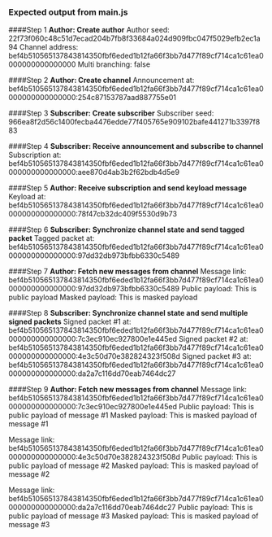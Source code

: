 ### Expected output from main.js

####Step 1
**Author: Create author**
Author seed:  22f73f060c48c51d7ecad204b7fb8f33684a024d909fbc047f5029efb2ec1a94
Channel address:  bef4b510565137843814350fbf6eded1b12fa66f3bb7d477f89cf714ca1c61ea0000000000000000
Multi branching:  false

####Step 2
**Author: Create channel**
Announcement at:  bef4b510565137843814350fbf6eded1b12fa66f3bb7d477f89cf714ca1c61ea0000000000000000:254c87153787aad887755e01

####Step 3
**Subscriber: Create subscriber**
Subscriber seed:  966ea8f2d56c1400fecba4476edde77f405765e909102bafe441271b3397f883

####Step 4
**Subscriber: Receive announcement and subscribe to channel**
Subscription at:  bef4b510565137843814350fbf6eded1b12fa66f3bb7d477f89cf714ca1c61ea0000000000000000:aee870d4ab3b2f62bdb4d5e9

####Step 5
**Author: Receive subscription and send keyload message**
Keyload at:  bef4b510565137843814350fbf6eded1b12fa66f3bb7d477f89cf714ca1c61ea0000000000000000:78f47cb32dc409f5530d9b73

####Step 6
**Subscriber: Synchronize channel state and send tagged packet**
Tagged packet at:  bef4b510565137843814350fbf6eded1b12fa66f3bb7d477f89cf714ca1c61ea0000000000000000:97dd32db973bfbb6330c5489

####Step 7
**Author: Fetch new messages from channel**
Message link: bef4b510565137843814350fbf6eded1b12fa66f3bb7d477f89cf714ca1c61ea0000000000000000:97dd32db973bfbb6330c5489
Public payload:  This is public payload
Masked payload:  This is masked payload

####Step 8
**Subscriber: Synchronize channel state and send multiple signed packets**
Signed packet #1 at:  bef4b510565137843814350fbf6eded1b12fa66f3bb7d477f89cf714ca1c61ea0000000000000000:7c3ec910ec927800e1e445ed
Signed packet #2 at:  bef4b510565137843814350fbf6eded1b12fa66f3bb7d477f89cf714ca1c61ea0000000000000000:4e3c50d70e382824323f508d
Signed packet #3 at:  bef4b510565137843814350fbf6eded1b12fa66f3bb7d477f89cf714ca1c61ea0000000000000000:da2a7c116dd70eab7464dc27

####Step 9
**Author: Fetch new messages from channel**
Message link: bef4b510565137843814350fbf6eded1b12fa66f3bb7d477f89cf714ca1c61ea0000000000000000:7c3ec910ec927800e1e445ed
Public payload:  This is public payload of message #1
Masked payload:  This is masked payload of message #1

Message link: bef4b510565137843814350fbf6eded1b12fa66f3bb7d477f89cf714ca1c61ea0000000000000000:4e3c50d70e382824323f508d
Public payload:  This is public payload of message #2
Masked payload:  This is masked payload of message #2

Message link: bef4b510565137843814350fbf6eded1b12fa66f3bb7d477f89cf714ca1c61ea0000000000000000:da2a7c116dd70eab7464dc27
Public payload:  This is public payload of message #3
Masked payload:  This is masked payload of message #3